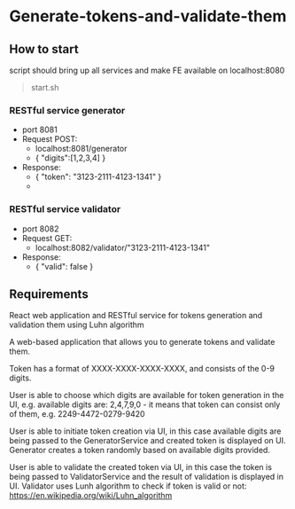 # Generate-tokens-and-validate-them

## How to start
script should bring up all services and make FE available on localhost:8080
>start.sh

### RESTful service generator
 - port 8081
 - Request POST:
   - localhost:8081/generator
   - {
     "digits":[1,2,3,4]
     }
 - Response:
   - {
     "token": "3123-2111-4123-1341"
     }
   - 
### RESTful service validator
- port 8082
- Request GET:
    - localhost:8082/validator/"3123-2111-4123-1341"
- Response:
    - {
      "valid": false
      }

## Requirements
React web application and RESTful service for tokens generation and validation them using Luhn algorithm

A web-based application that allows you to generate tokens and validate them.

Token has a format of XXXX-XXXX-XXXX-XXXX, and consists of the 0-9 digits.

User is able to choose which digits are available for token generation in the UI, e.g. available digits are: 2,4,7,9,0 - it means that token can consist only of them, e.g. 2249-4472-0279-9420

User is able to initiate token creation via UI, in this case available digits are being passed to the GeneratorService and created token is displayed on UI. Generator creates a token randomly based on available digits provided.

User is able to validate the created token via UI, in this case the token is being passed to ValidatorService and the result of validation is displayed in UI. Validator uses Lunh algorithm to check if token is valid or not: https://en.wikipedia.org/wiki/Luhn_algorithm 

